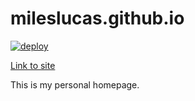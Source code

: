 # mileslucas.github.io

[![deploy](https://github.com/mileslucas/mileslucas.github.io/actions/workflows/deploy.yml/badge.svg?branch=src)](https://github.com/mileslucas/mileslucas.github.io/actions/workflows/deploy.yml)

[Link to site](https://mileslucas.com)

This is my personal homepage.
